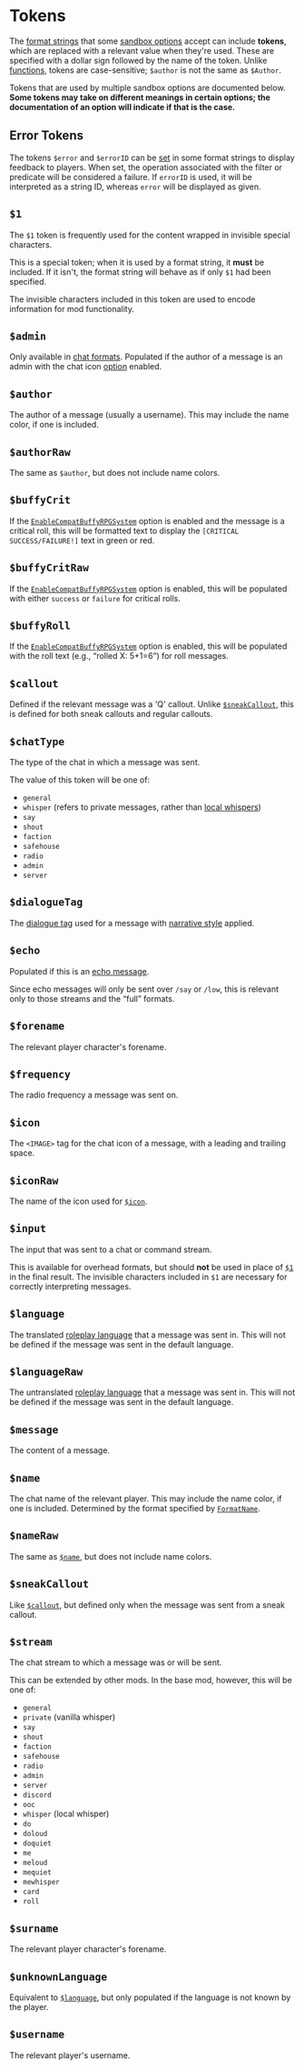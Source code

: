 # Tokens

The [format strings](./index.md) that some [sandbox options](../sandbox-options/index.md) accept can include **tokens**,
which are replaced with a relevant value when they're used.
These are specified with a dollar sign followed by the name of the token.
Unlike [functions](./functions.md), tokens are case-sensitive; `$author` is not the same as `$Author`.

Tokens that are used by multiple sandbox options are documented below.
**Some tokens may take on different meanings in certain options; the documentation of an option will indicate if that is the case.**

## Error Tokens

The tokens `$error` and `$errorID` can be [set](../format-strings/functions.md#set) in some format strings to display feedback to players.
When set, the operation associated with the filter or predicate will be considered a failure.
If `errorID` is used, it will be interpreted as a string ID, whereas `error` will be displayed as given.

## `$1`

The `$1` token is frequently used for the content wrapped in invisible special characters.

This is a special token; when it is used by a format string, it **must** be included.
If it isn't, the format string will behave as if only `$1` had been specified.

The invisible characters included in this token are used to encode information for mod functionality.

## `$admin`

Only available in [chat formats](../sandbox-options/chat-formats.md).
Populated if the author of a message is an admin with the chat icon [option](../user-guide/admins.md#admin-menu) enabled.

## `$author`

The author of a message (usually a username).
This may include the name color, if one is included.

## `$authorRaw`

The same as `$author`, but does not include name colors.

## `$buffyCrit`

If the [`EnableCompatBuffyRPGSystem`](../sandbox-options/compatibility-features.md#enablecompatbuffyrpgsystem) option is enabled and the message is a critical roll, this will be formatted text to display the `[CRITICAL SUCCESS/FAILURE!]` text in green or red.

## `$buffyCritRaw`

If the [`EnableCompatBuffyRPGSystem`](../sandbox-options/compatibility-features.md#enablecompatbuffyrpgsystem) option is enabled, this will be populated with either `success` or `failure` for critical rolls.

## `$buffyRoll`

If the [`EnableCompatBuffyRPGSystem`](../sandbox-options/compatibility-features.md#enablecompatbuffyrpgsystem) option is enabled, this will be populated with the roll text (e.g., “rolled X: 5+1=6”) for roll messages.

## `$callout`

Defined if the relevant message was a 'Q' callout.
Unlike [`$sneakCallout`](#sneakcallout), this is defined for both sneak callouts and regular callouts.

## `$chatType`

The type of the chat in which a message was sent.

The value of this token will be one of:
- `general`
- `whisper` (refers to private messages, rather than [local whispers](../sandbox-options/chat-formats.md#chatformatwhisper))
- `say`
- `shout`
- `faction`
- `safehouse`
- `radio`
- `admin`
- `server`

## `$dialogueTag`

The [dialogue tag](../sandbox-options/component-formats.md#formatnarrativedialoguetag) used for a message with [narrative style](../sandbox-options/filters-predicates.md#predicateusenarrativestyle) applied.

## `$echo`

Populated if this is an [echo message](../sandbox-options/chat-formats.md#chatformatecho).

Since echo messages will only be sent over `/say` or `/low`, this is relevant only to those streams and the “full” formats.

## `$forename`

The relevant player character's forename.

## `$frequency`

The radio frequency a message was sent on.

## `$icon`

The `<IMAGE>` tag for the chat icon of a message, with a leading and trailing space.

## `$iconRaw`

The name of the icon used for [`$icon`](#icon).

## `$input`

The input that was sent to a chat or command stream.

This is available for overhead formats, but should **not** be used in place of [`$1`](#1) in the final result.
The invisible characters included in `$1` are necessary for correctly interpreting messages.

## `$language`

The translated [roleplay language](../sandbox-options/languages.md) that a message was sent in.
This will not be defined if the message was sent in the default language.

## `$languageRaw`

The untranslated [roleplay language](../sandbox-options/languages.md) that a message was sent in.
This will not be defined if the message was sent in the default language.

## `$message`

The content of a message.

## `$name`

The chat name of the relevant player. This may include the name color, if one is included.
Determined by the format specified by [`FormatName`](../sandbox-options/component-formats.md#formatname).

## `$nameRaw`

The same as [`$name`](#name), but does not include name colors.

## `$sneakCallout`

Like [`$callout`](#callout), but defined only when the message was sent from a sneak callout.

## `$stream`

The chat stream to which a message was or will be sent.

This can be extended by other mods. In the base mod, however, this will be one of:

- `general`
- `private` (vanilla whisper)
- `say`
- `shout`
- `faction`
- `safehouse`
- `radio`
- `admin`
- `server`
- `discord`
- `ooc`
- `whisper` (local whisper)
- `do`
- `doloud`
- `doquiet`
- `me`
- `meloud`
- `mequiet`
- `mewhisper`
- `card`
- `roll`

## `$surname`

The relevant player character's forename.

## `$unknownLanguage`

Equivalent to [`$language`](#language), but only populated if the language is not known by the player.

## `$username`

The relevant player's username.
